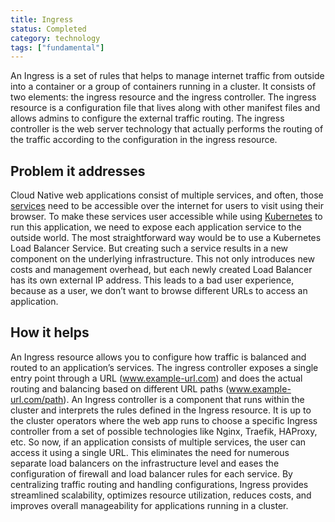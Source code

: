 ```yaml
---
title: Ingress
status: Completed
category: technology
tags: ["fundamental"]
---
```


An Ingress is a set of rules that helps to manage internet traffic from outside into a container or a group of containers running in a cluster.
It consists of two elements: the ingress resource and the ingress controller.
The ingress resource is a configuration file that lives along with other manifest files and allows admins to configure the external traffic routing.
The ingress controller is the web server technology that actually performs the routing of the traffic according to the configuration in the ingress resource.

## Problem it addresses

Cloud Native web applications consist of multiple services, and often, those [services](/service/) need to be accessible over the internet for users to visit using their browser.
To make these services user accessible while using [Kubernetes](/kubernetes/) to run this application, we need to expose each application service to the outside world.
The most straightforward way would be to use a Kubernetes Load Balancer Service.
But creating such a service results in a new component on the underlying infrastructure.
This not only introduces new costs and management overhead, but each newly created Load Balancer has its own external IP address.
This leads to a bad user experience, because as a user, we don’t want to browse different URLs to access an application.

## How it helps

An Ingress resource allows you to configure how traffic is balanced and routed to an application’s services.
The ingress controller exposes a single entry point through a URL (www.example-url.com) and does the actual routing and balancing based on different URL paths (www.example-url.com/path).
An Ingress controller is a component that runs within the cluster and interprets the rules defined in the Ingress resource.
It is up to the cluster operators where the web app runs to choose a specific Ingress controller from a set of possible technologies like Nginx, Traefik, HAProxy, etc.
So now, if an application consists of multiple services, the user can access it using a single URL.
This eliminates the need for numerous separate load balancers on the infrastructure level and eases the configuration of firewall and load balancer rules for each service.
By centralizing traffic routing and handling configurations, Ingress provides streamlined scalability, optimizes resource utilization, reduces costs, and improves overall manageability for applications running in a cluster.